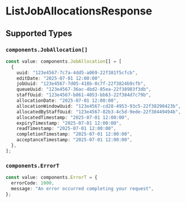 # ListJobAllocationsResponse


## Supported Types

### `components.JobAllocation[]`

```typescript
const value: components.JobAllocation[] = [
  {
    uuid: "123e4567-7c7a-4dd5-a069-22f381f5cfcb",
    editDate: "2025-07-01 12:00:00",
    jobUuid: "123e4567-7d05-418b-8c7f-22f3824b9cfb",
    queueUuid: "123e4567-36ac-4bd2-85ea-22f38983f3db",
    staffUuid: "123e4567-b861-4053-bb63-22f384d7c79b",
    allocationDate: "2025-07-01 12:00:00",
    allocationWindowUuid: "123e4567-cd28-4953-93c5-22f38290423b",
    allocatedByStaffUuid: "123e4567-82b3-4c5d-9ede-22f38449494b",
    allocatedTimestamp: "2025-07-01 12:00:00",
    expiryTimestamp: "2025-07-01 12:00:00",
    readTimestamp: "2025-07-01 12:00:00",
    completionTimestamp: "2025-07-01 12:00:00",
    acceptanceTimestamp: "2025-07-01 12:00:00",
  },
];
```

### `components.ErrorT`

```typescript
const value: components.ErrorT = {
  errorCode: 1000,
  message: "An error occurred completing your request",
};
```

